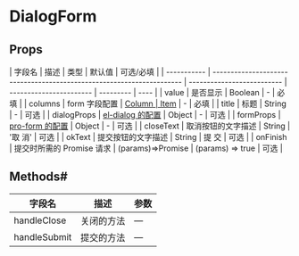 <!--
 * @Author: zoufengfan
 * @Date: 2022-06-15 16:31:41
 * @LastEditTime: 2022-06-15 17:16:18
 * @LastEditors: zoufengfan
-->

# DialogForm

## Props

| 字段名      | 描述                                                                  | 类型                       | 默认值                  | 可选/必填 |
| ----------- | --------------------------------------------------------------------- | -------------------------- | ----------------------- | --------- | ---- |
| value       | 是否显示                                                              | Boolean                    | -                       | 必填      |
| columns     | form 字段配置                                                         | [Column                    | Item](../ItemConfig.md) | -         | 必填 |
| title       | 标题                                                                  | String                     | -                       | 可选      |
| dialogProps | [el-dialog 的配置](https://element.eleme.cn/#/zh-CN/component/dialog) | Object                     | -                       | 可选      |
| formProps   | [pro-form 的配置](../pro-form/README.md)                              | Object                     | -                       | 可选      |
| closeText   | 取消按钮的文字描述                                                    | String                     | '取 消'                 | 可选      |
| okText      | 提交按钮的文字描述                                                    | String                     | 提 交                   | 可选      |
| onFinish    | 提交时所需的 Promise 请求                                             | (params)=>Promise<boolean> | (params) => true        | 可选      |

## Methods#

| 字段名       | 描述       | 参数 |
| ------------ | ---------- | ---- |
| handleClose  | 关闭的方法 | —    |
| handleSubmit | 提交的方法 | —    |
